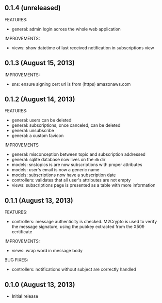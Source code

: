 ## 0.1.4 (unreleased)

FEATURES:

* general: admin login across the whole web application

IMPROVEMENTS:

* views: show datetime of last received notification in subscriptions view


## 0.1.3 (August 15, 2013)

IMPROVEMENTS:

* sns: ensure signing cert url is from (https) amazonaws.com


## 0.1.2 (August 14, 2013)

FEATURES:

* general: users can be deleted
* general: subscriptions, once canceled, can be deleted
* general: unsubscribe
* general: a custom favicon

IMPROVEMENTS

* general: misconception between topic and subscription addressed
* general: sqlite database now lives on the `db` dir
* models: snstopics is are now subscriptions with proper attributes
* models: user's email is now a generic name
* models: subscriptions now have a subscription date
* controllers: validates that all user's attributes are not empty
* views: subscriptions page is presented as a table with more information


## 0.1.1 (August 13, 2013)

FEATURES:

* controllers: message authenticity is checked. M2Crypto is used to verify the message signature, using the pubkey extracted from the X509 certificate

IMPROVEMENTS:

* views: wrap word in message body

BUG FIXES:

* controllers: notifications without subject are correctly handled


## 0.1.0 (August 13, 2013)

* Initial release
